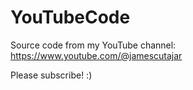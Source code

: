 # YouTubeCode
Source code from my YouTube channel:  
https://www.youtube.com/@jamescutajar

Please subscribe! :)